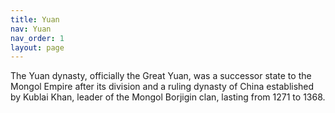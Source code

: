 ```yaml
---
title: Yuan
nav: Yuan
nav_order: 1
layout: page
---
```


The Yuan dynasty, officially the Great Yuan, was a successor state to the Mongol Empire after its division and a ruling dynasty of China established by Kublai Khan, leader of the Mongol Borjigin clan, lasting from 1271 to 1368.
